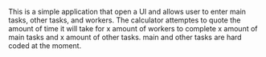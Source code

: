 This is a simple application that open a UI and allows user to enter main tasks, other tasks, and workers.  The calculator attemptes to quote the amount of time it will take for x amount of workers to complete x amount of main tasks and x amount of other tasks.  main and other tasks are hard coded at the moment.
